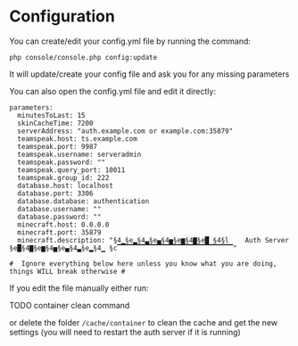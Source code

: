Configuration
=============

You can create/edit your config.yml file by running the command:

    php console/console.php config:update
    
It will update/create your config file and ask you for any missing parameters

You can also open the config.yml file and edit it directly:

    parameters:
      minutesToLast: 15
      skinCacheTime: 7200
      serverAddress: "auth.example.com or example.com:35879"
      teamspeak.host: ts.example.com
      teamspeak.port: 9987
      teamspeak.username: serveradmin
      teamspeak.password: ""
      teamspeak.query_port: 10011
      teamspeak.group_id: 222
      database.host: localhost
      database.port: 3306
      database.database: authentication
      database.username: ""
      database.password: ""
      minecraft.host: 0.0.0.0
      minecraft.port: 35879
      minecraft.description: "§4▁§e▂§4▃§e▄§4▅§e▆§4▇§e█ §4§l    Auth Server    §e█§4▇§e▆§4▅§e▄§4▃§e▂§4▁ §c▔▔▔▔▔▔▔▔▔▔▔▔▔▔▔▔▔▔▔▔▔▔▔▔▔▔▔▔▔"

    #  Ignore everything below here unless you know what you are doing, things WILL break otherwise #
    
If you edit the file manually either run:

TODO container clean command
 
or delete the folder `/cache/container` to clean the cache and get the new settings (you will need to restart the auth server if it is running)